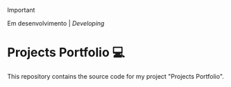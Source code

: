 > [!IMPORTANT]
> Em desenvolvimento | *Developing*

# Projects Portfolio 💻
 This repository contains the source code for my project "Projects Portfolio".
